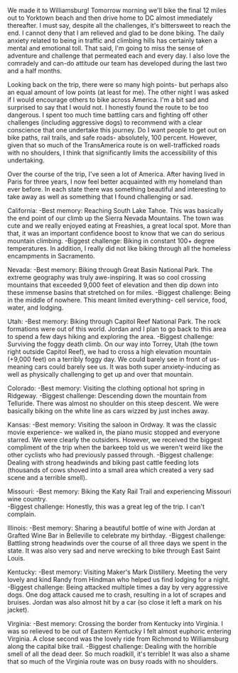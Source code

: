 We made it to Williamsburg!  Tomorrow morning we'll bike the final 12 miles out to Yorktown beach and then drive home to DC almost immediately thereafter.  I must say, despite all the challenges, it's bittersweet to reach the end.  I cannot deny that I am relieved and glad to be done biking.  The daily anxiety related to being in traffic and climbing hills has certainly taken a mental and emotional toll.  That said, I'm going to miss the sense of adventure and challenge that permeated each and every day.  I also love the comradely and can-do attitude our team has developed during the last two and a half months. 

Looking back on the trip, there were so many high points- but perhaps also an equal amount of low points (at least for me).  The other night I was asked if I would encourage others to bike across America.  I'm a bit sad and surprised to say that I would not.  I honestly found the route to be too dangerous.  I spent too much time battling cars and fighting off other challenges (including aggressive dogs) to recommend with a clear conscience that one undertake this journey.  Do I want people to get out on bike paths, rail trails, and safe roads- absolutely, 100 percent.  However, given that so much of the TransAmerica route is on well-trafficked roads with no shoulders, I think that significantly limits the accessibility of this undertaking.

Over the course of the trip, I've seen a lot of America.  After having lived in Paris for three years, I now feel better acquainted with my homeland than ever before.  In each state there was something beautiful and interesting to take away as well as something that I found challenging or sad.

California:
-Best memory:  Reaching South Lake Tahoe.  This was basically the end point of our climb up the Sierra Nevada Mountains.  The town was cute and we really enjoyed eating at Freashies, a great local spot.  More than that, it was an important confidence boost to know that we can do serious mountain climbing.
-Biggest challenge:  Biking in constant 100+ degree temperatures.  In addition, I really did not like biking through all the homeless encampments in Sacramento.

Nevada:
-Best memory: Biking through Great Basin National Park.  The extreme geography was truly awe-inspiring.  It was so cool crossing mountains that exceeded 9,000 feet of elevation and then dip down into these immense basins that stretched on for miles.
-Biggest challenge: Being in the middle of nowhere.  This meant limited everything- cell service, food, water, and lodging.

Utah:
-Best memory: Biking through Capitol Reef National Park.  The rock formations were out of this world.  Jordan and I plan to go back to this area to spend a few days hiking and exploring the area.
-Biggest challenge: Surviving the foggy death climb.  On our way into Torrey, Utah (the town right outside Capitol Reef), we had to cross a high elevation mountain (+9,000 feet) on a terribly foggy day.  We could barely see in front of us- meaning cars could barely see us.  It was both super anxiety-inducing as well as physically challenging to get up and over that mountain.

Colorado:
-Best memory: Visiting the clothing optional hot spring in Ridgeway.
-Biggest challenge: Descending down the mountain from Telluride.  There was almost no shoulder on this steep descent.  We were basically biking on the white line as cars wizzed by just inches away.

Kansas:
-Best memory: Visiting the saloon in Ordway.  It was the classic movie experience- we walked in, the piano music stopped and everyone starred.  We were clearly the outsiders.  However, we received the biggest compliment of the trip when the barkeep told us we weren't weird like the other cyclists who had previously passed through.
-Biggest challenge: Dealing with strong headwinds and biking past cattle feeding lots (thousands of cows shoved into a small area which created a very sad scene and a terrible smell).  

Missouri:
-Best memory: Biking the Katy Rail Trail and experiencing Missouri wine country.  
-Biggest challenge: Honestly, this was a great leg of the trip.  I can't complain.

Illinois:
-Best memory: Sharing a beautiful bottle of wine with Jordan at Grafted Wine Bar in Belleville to celebrate my birthday. 
-Biggest challenge: Battling strong headwinds over the course of all three days we spent in the state.  It was also very sad and nerve wrecking to bike through East Saint Louis.

Kentucky:
-Best memory: Visiting Maker's Mark Distillery.  Meeting the very lovely and kind Randy from Hindman who helped us find lodging for a night.
-Biggest challenge: Being attacked multiple times a day by very aggressive dogs.  One dog attack caused me to crash, resulting in a lot of scrapes and bruises.  Jordan was also almost hit by a car (so close it left a mark on his jacket).

Virginia:
-Best memory: Crossing the border from Kentucky into Virginia.  I was so relieved to be out of Eastern Kentucky I felt almost euphoric entering Virginia.  A close second was the lovely ride from Richmond to Williamsburg along the capital bike trail.
-Biggest challenge: Dealing with the horrible smell of all the dead deer.  So much roadkill, it's terrible!  It was also a shame that so much of the Virginia route was on busy roads with no shoulders.

